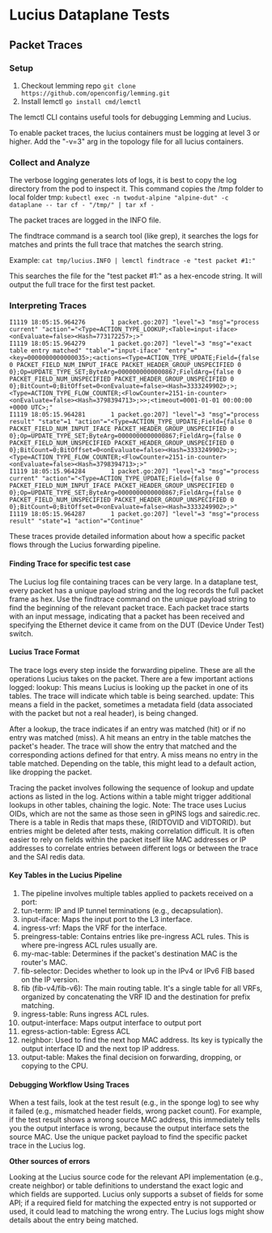# Lucius Dataplane Tests

## Packet Traces

### Setup

1.  Checkout lemming repo `git clone https://github.com/openconfig/lemming.git`
1.  Install lemctl `go install cmd/lemctl`

The lemctl CLI contains useful tools for debugging Lemming and Lucius.

To enable packet traces, the lucius containers must be logging at level 3 or
higher. Add the "-v=3" arg in the topology file for all lucius containers.

### Collect and Analyze

The verbose logging generates lots of logs, it is best to copy the log directory
from the pod to inspect it. This command copies the /tmp folder to local folder
tmp: `kubectl exec -n twodut-alpine "alpine-dut" -c dataplane -- tar cf -
"/tmp/" | tar xf -`

The packet traces are logged in the INFO file.

The findtrace command is a search tool (like grep), it searches the logs for
matches and prints the full trace that matches the search string.

Example: `cat tmp/lucius.INFO | lemctl findtrace -e "test packet #1:"`

This searches the file for the "test packet #1:" as a hex-encode string. It will
output the full trace for the first test packet.

### Interpreting Traces

```
I1119 18:05:15.964276       1 packet.go:207] "level"=3 "msg"="process current" "action"="<Type=ACTION_TYPE_LOOKUP;<Table=input-iface><onEvaluate=false><Hash=773172257>;>"
I1119 18:05:15.964279       1 packet.go:207] "level"=3 "msg"="exact table entry matched" "table"="input-iface" "entry"="<key=0000000000000035>;<actions=<Type=ACTION_TYPE_UPDATE;Field={false 0 PACKET_FIELD_NUM_INPUT_IFACE PACKET_HEADER_GROUP_UNSPECIFIED 0 0};Op=UPDATE_TYPE_SET;ByteArg=0000000000000867;FieldArg={false 0 PACKET_FIELD_NUM_UNSPECIFIED PACKET_HEADER_GROUP_UNSPECIFIED 0 0};BitCount=0;BitOffset=0<onEvaluate=false><Hash=3333249902>;>;<Type=ACTION_TYPE_FLOW_COUNTER;<FlowCounter=2151-in-counter><onEvaluate=false><Hash=3798394713>;>>;<timeout=0001-01-01 00:00:00 +0000 UTC>;"
I1119 18:05:15.964281       1 packet.go:207] "level"=3 "msg"="process result" "state"=1 "action"="<Type=ACTION_TYPE_UPDATE;Field={false 0 PACKET_FIELD_NUM_INPUT_IFACE PACKET_HEADER_GROUP_UNSPECIFIED 0 0};Op=UPDATE_TYPE_SET;ByteArg=0000000000000867;FieldArg={false 0 PACKET_FIELD_NUM_UNSPECIFIED PACKET_HEADER_GROUP_UNSPECIFIED 0 0};BitCount=0;BitOffset=0<onEvaluate=false><Hash=3333249902>;>;<Type=ACTION_TYPE_FLOW_COUNTER;<FlowCounter=2151-in-counter><onEvaluate=false><Hash=3798394713>;>"
I1119 18:05:15.964284       1 packet.go:207] "level"=3 "msg"="process current" "action"="<Type=ACTION_TYPE_UPDATE;Field={false 0 PACKET_FIELD_NUM_INPUT_IFACE PACKET_HEADER_GROUP_UNSPECIFIED 0 0};Op=UPDATE_TYPE_SET;ByteArg=0000000000000867;FieldArg={false 0 PACKET_FIELD_NUM_UNSPECIFIED PACKET_HEADER_GROUP_UNSPECIFIED 0 0};BitCount=0;BitOffset=0<onEvaluate=false><Hash=3333249902>;>"
I1119 18:05:15.964287       1 packet.go:207] "level"=3 "msg"="process result" "state"=1 "action"="Continue"
```

These traces provide detailed information about how a specific packet flows
through the Lucius forwarding pipeline.

#### Finding Trace for specific test case

The Lucius log file containing traces can be very large. In a dataplane test,
every packet has a unique payload string and the log records the full packet
frame as hex. Use the findtrace command on the unique payload string to find the
beginning of the relevant packet trace. Each packet trace starts with an input
message, indicating that a packet has been received and specifying the Ethernet
device it came from on the DUT (Device Under Test) switch.

#### Lucius Trace Format

The trace logs every step inside the forwarding pipeline. These are all the
operations Lucius takes on the packet. There are a few important actions logged:
lookup: This means Lucius is looking up the packet in one of its tables. The
trace will indicate which table is being searched. update: This means a field in
the packet, sometimes a metadata field (data associated with the packet but not
a real header), is being changed.

After a lookup, the trace indicates if an entry was matched (hit) or if no entry
was matched (miss). A hit means an entry in the table matches the packet's
header. The trace will show the entry that matched and the corresponding actions
defined for that entry. A miss means no entry in the table matched. Depending on
the table, this might lead to a default action, like dropping the packet.

Tracing the packet involves following the sequence of lookup and update actions
as listed in the log. Actions within a table might trigger additional lookups in
other tables, chaining the logic. Note: The trace uses Lucius OIDs, which are
not the same as those seen in gPINS logs and sairedic.rec. There is a table in
Redis that maps these, (RIDTOVID and VIDTORID). but entries might be deleted
after tests, making correlation difficult. It is often easier to rely on fields
within the packet itself like MAC addresses or IP addresses to correlate entries
between different logs or between the trace and the SAI redis data.

#### Key Tables in the Lucius Pipeline

1.  The pipeline involves multiple tables applied to packets received on a port:
2.  tun-term: IP and IP tunnel terminations (e.g., decapsulation).
3.  input-iface: Maps the input port to the L3 interface.
4.  ingress-vrf: Maps the VRF for the interface.
5.  preingress-table: Contains entries like pre-ingress ACL rules. This is where
    pre-ingress ACL rules usually are.
6.  my-mac-table: Determines if the packet's destination MAC is the router's
    MAC.
7.  fib-selector: Decides whether to look up in the IPv4 or IPv6 FIB based on
    the IP version.
8.  fib (fib-v4/fib-v6): The main routing table. It's a single table for all
    VRFs, organized by concatenating the VRF ID and the destination for prefix
    matching.
9.  ingress-table: Runs ingress ACL rules.
10. output-interface: Maps output interface to output port
11. egress-action-table: Egress ACL
12. neighbor: Used to find the next hop MAC address. Its key is typically the
    output interface ID and the next top IP address.
13. output-table: Makes the final decision on forwarding, dropping, or copying
    to the CPU.

#### Debugging Workflow Using Traces

When a test fails, look at the test result (e.g., in the sponge log) to see why
it failed (e.g., mismatched header fields, wrong packet count). For example, if
the test result shows a wrong source MAC address, this immediately tells you the
output interface is wrong, because the output interface sets the source MAC. Use
the unique packet payload to find the specific packet trace in the Lucius log.

**Other sources of errors**

Looking at the Lucius source code for the relevant API implementation (e.g.,
create neighbor) or table definitions to understand the exact logic and which
fields are supported. Lucius only supports a subset of fields for some API; if a
required field for matching the expected entry is not supported or used, it
could lead to matching the wrong entry. The Lucius logs might show details about
the entry being matched.
